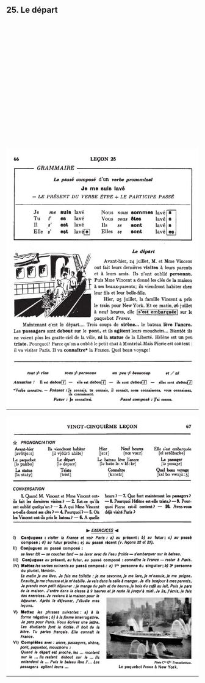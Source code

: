 ## 25. Le départ

<iframe width="560" height="315" src="" frameborder="0" allow="accelerometer; autoplay; encrypted-media; gyroscope; picture-in-picture" allowfullscreen></iframe>

![25A](img/25A.JPG)

![25B](img/25B.JPG)